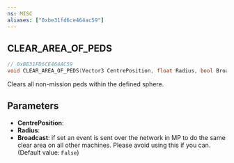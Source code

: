 ```yaml
---
ns: MISC
aliases: ["0xbe31fd6ce464ac59"]
---
```

## CLEAR_AREA_OF_PEDS

```c
// 0xBE31FD6CE464AC59
void CLEAR_AREA_OF_PEDS(Vector3 CentrePosition, float Radius, bool Broadcast);
```

Clears all non-mission peds within the defined sphere.


## Parameters
* **CentrePosition**: 
* **Radius**: 
* **Broadcast**: if set an event is sent over the network in MP to do the same clear area on all other machines. Please avoid using this if you can. (Default value: `False`)
